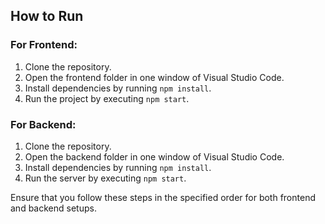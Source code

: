 ## How to Run

### For Frontend:
1. Clone the repository.
2. Open the frontend folder in one window of Visual Studio Code.
3. Install dependencies by running `npm install`.
4. Run the project by executing `npm start`.

### For Backend:
1. Clone the repository.
2. Open the backend folder in one window of Visual Studio Code.
3. Install dependencies by running `npm install`.
4. Run the server by executing `npm start`.

Ensure that you follow these steps in the specified order for both frontend and backend setups.
